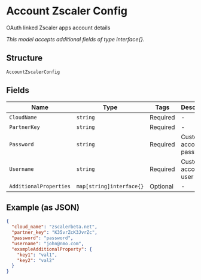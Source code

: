 
# Account Zscaler Config

OAuth linked Zscaler apps account details

*This model accepts additional fields of type interface{}.*

## Structure

`AccountZscalerConfig`

## Fields

| Name | Type | Tags | Description |
|  --- | --- | --- | --- |
| `CloudName` | `string` | Required | - |
| `PartnerKey` | `string` | Required | - |
| `Password` | `string` | Required | Customer account password |
| `Username` | `string` | Required | Customer account user name |
| `AdditionalProperties` | `map[string]interface{}` | Optional | - |

## Example (as JSON)

```json
{
  "cloud_name": "zscalerbeta.net",
  "partner_key": "K35vrZcK3JvrZc",
  "password": "password",
  "username": "john@nmo.com",
  "exampleAdditionalProperty": {
    "key1": "val1",
    "key2": "val2"
  }
}
```

